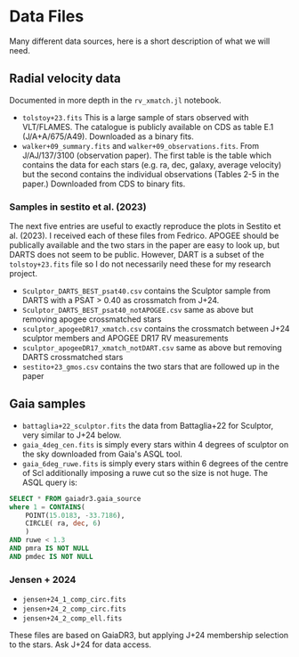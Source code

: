 # Data Files

Many different data sources, here is a short description of what we will need.

## Radial velocity data
Documented in more depth in the `rv_xmatch.jl` notebook.

- `tolstoy+23.fits` This is a large sample of stars observed with VLT/FLAMES. The catalogue is publicly available on CDS as table E.1 (J/A+A/675/A49). Downloaded as a binary fits.
- `walker+09_summary.fits` and `walker+09_observations.fits`. From J/AJ/137/3100 (observation paper). The first table is the table which contains the data for each stars (e.g. ra, dec, galaxy, average velocity) but the second contains the individual observations (Tables 2-5 in the paper.) Downloaded from CDS to binary fits.

### Samples in sestito et al. (2023)
The next five entries are useful to exactly reproduce the plots in Sestito et al. (2023). I received each of these files from Fedrico. APOGEE should be publically available and the two stars in the paper are easy to look up, but DARTS does not seem to be public. However, DART is a subset of the `tolstoy+23.fits` file so I do not necessarily need these for my research project.

- `Sculptor_DARTS_BEST_psat40.csv` contains the Sculptor sample from DARTS with a PSAT > 0.40 as crossmatch from J+24.
- `Sculptor_DARTS_BEST_psat40_notAPOGEE.csv` same as above but removing apogee crossmatched stars
- `sculptor_apogeeDR17_xmatch.csv` contains the crossmatch between J+24 sculptor members and APOGEE DR17 RV measurements
- `sculptor_apogeeDR17_xmatch_notDART.csv` same as above but removing DARTS crossmatched stars
- `sestito+23_gmos.csv` contains the two stars that are followed up in the paper

## Gaia samples

- `battaglia+22_sculptor.fits` the data from Battaglia+22 for Sculptor, very similar to J+24 below.
- `gaia_4deg_cen.fits` is simply every stars within 4 degrees of sculptor on the sky downloaded from Gaia's ASQL tool.
- `gaia_6deg_ruwe.fits` is simply every stars within 6 degrees of the centre of Scl additionally imposing a ruwe cut so the size is not huge. The ASQL query is:
```sql
SELECT * FROM gaiadr3.gaia_source
where 1 = CONTAINS(
    POINT(15.0183, -33.7186),
    CIRCLE( ra, dec, 6)
    )
AND ruwe < 1.3
AND pmra IS NOT NULL
AND pmdec IS NOT NULL
```

### Jensen + 2024

- `jensen+24_1_comp_circ.fits`
- `jensen+24_2_comp_circ.fits`
- `jensen+24_2_comp_ell.fits`

These files are based on GaiaDR3, but applying J+24 membership selection to the stars. Ask J+24 for data access.


